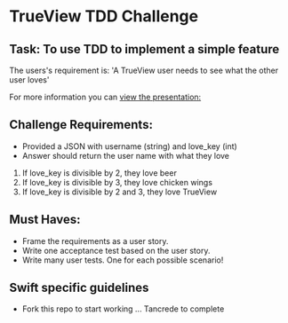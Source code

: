 # TrueView TDD Challenge

## Task: To use TDD to implement a simple feature

The users's requirement is: 'A TrueView user needs to see what the other user loves'

For more information you can [view the presentation:](https://docs.google.com/presentation/d/1LnKSnw1Y9fRuyf2sFaf-PrrHiJIZmn9Ajdn8kJ5Jckc/edit?usp=sharing)

## Challenge Requirements:  

- Provided a JSON with username (string) and love_key (int)
- Answer should return the user name with what they love

1. If love_key is divisible by 2, they love beer
2. If love_key is divisible by 3, they love chicken wings
3. If love_key is divisible by 2 and 3, they love TrueView

## Must Haves:

- Frame the requirements as a user story.
- Write one acceptance test based on the user story.
- Write many user tests. One for each possible scenario!

## Swift specific guidelines

- Fork this repo to start working
... Tancrede to complete
